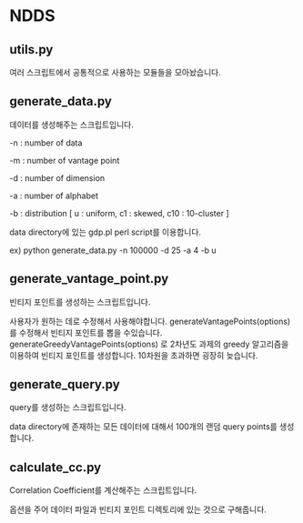 # NDDS

## utils.py
여러 스크립트에서 공통적으로 사용하는 모듈들을 모아놨습니다.

## generate_data.py
데이터를 생성해주는 스크립트입니다.

-n : number of data 

-m : number of vantage point

-d : number of dimension

-a : number of alphabet

-b : distribution [ u : uniform, c1 : skewed, c10 : 10-cluster ]


data directory에 있는 gdp.pl perl script를 이용합니다.

ex) python generate_data.py -n 100000 -d 25 -a 4 -b u

## generate_vantage_point.py
빈티지 포인트를 생성하는 스크립트입니다.

사용자가 원하는 데로 수정해서 사용해야합니다.
generateVantagePoints(options) 를 수정해서 빈티지 포인트를 뽑을 수있습니다.
generateGreedyVantagePoints(options) 로 2차년도 과제의 greedy 알고리즘을 이용하여 빈티지 포인트를 생성합니다. 10차원을 초과하면 굉장히 늦습니다.

## generate_query.py
query를 생성하는 스크립트입니다.

data directory에 존재하는 모든 데이터에 대해서 100개의 랜덤 query points를 생성합니다.

## calculate_cc.py
Correlation Coefficient를 계산해주는 스크립트입니다.

옵션을 주어 데이터 파일과 빈티지 포인트 디렉토리에 있는 것으로 구해줍니다.
